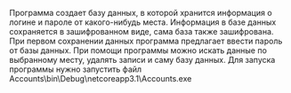 Программа создает базу данных, в которой хранится информация о логине и пароле от какого-нибудь места. Информация в базе данных сохраняется в зашифрованном виде, сама база также зашифрована. При первом сохранении данных программа предлагает ввести пароль от базы данных.  При помощи программы можно искать данные по выбранному месту, удалять записи и саму базу данных.
Для запуска программы нужно запустить файл Accounts\bin\Debug\netcoreapp3.1\Accounts.exe
